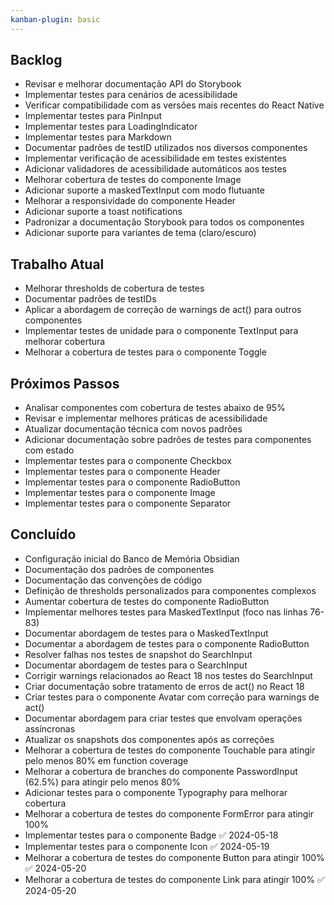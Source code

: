```yaml
---
kanban-plugin: basic
---
```


## Backlog
- Revisar e melhorar documentação API do Storybook
- Implementar testes para cenários de acessibilidade
- Verificar compatibilidade com as versões mais recentes do React Native
- Implementar testes para PinInput
- Implementar testes para LoadingIndicator
- Implementar testes para Markdown
- Documentar padrões de testID utilizados nos diversos componentes
- Implementar verificação de acessibilidade em testes existentes
- Adicionar validadores de acessibilidade automáticos aos testes
- Melhorar cobertura de testes do componente Image
- Adicionar suporte a maskedTextInput com modo flutuante
- Melhorar a responsividade do componente Header
- Adicionar suporte a toast notifications
- Padronizar a documentação Storybook para todos os componentes
- Adicionar suporte para variantes de tema (claro/escuro)

## Trabalho Atual
- Melhorar thresholds de cobertura de testes
- Documentar padrões de testIDs
- Aplicar a abordagem de correção de warnings de act() para outros componentes
- Implementar testes de unidade para o componente TextInput para melhorar cobertura
- Melhorar a cobertura de testes para o componente Toggle

## Próximos Passos
- Analisar componentes com cobertura de testes abaixo de 95%
- Revisar e implementar melhores práticas de acessibilidade
- Atualizar documentação técnica com novos padrões
- Adicionar documentação sobre padrões de testes para componentes com estado
- Implementar testes para o componente Checkbox
- Implementar testes para o componente Header
- Implementar testes para o componente RadioButton
- Implementar testes para o componente Image
- Implementar testes para o componente Separator

## Concluído
- Configuração inicial do Banco de Memória Obsidian
- Documentação dos padrões de componentes
- Documentação das convenções de código
- Definição de thresholds personalizados para componentes complexos
- Aumentar cobertura de testes do componente RadioButton
- Implementar melhores testes para MaskedTextInput (foco nas linhas 76-83)
- Documentar abordagem de testes para o MaskedTextInput
- Documentar a abordagem de testes para o componente RadioButton
- Resolver falhas nos testes de snapshot do SearchInput
- Documentar abordagem de testes para o SearchInput
- Corrigir warnings relacionados ao React 18 nos testes do SearchInput
- Criar documentação sobre tratamento de erros de act() no React 18
- Criar testes para o componente Avatar com correção para warnings de act()
- Documentar abordagem para criar testes que envolvam operações assíncronas
- Atualizar os snapshots dos componentes após as correções
- Melhorar a cobertura de testes do componente Touchable para atingir pelo menos 80% em function coverage
- Melhorar a cobertura de branches do componente PasswordInput (62.5%) para atingir pelo menos 80%
- Adicionar testes para o componente Typography para melhorar cobertura
- Melhorar a cobertura de testes do componente FormError para atingir 100%
- Implementar testes para o componente Badge ✅ 2024-05-18
- Implementar testes para o componente Icon ✅ 2024-05-19
- Melhorar a cobertura de testes do componente Button para atingir 100% ✅ 2024-05-20
- Melhorar a cobertura de testes do componente Link para atingir 100% ✅ 2024-05-20 